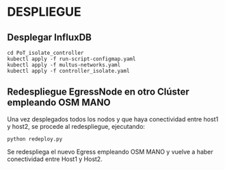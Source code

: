 # DESPLIEGUE

## Desplegar InfluxDB
```
cd PoT_isolate_controller
kubectl apply -f run-script-configmap.yaml
kubectl apply -f multus-networks.yaml
kubectl apply -f controller_isolate.yaml
```
## Redespliegue EgressNode en otro Clúster empleando OSM MANO

Una vez desplegados todos los nodos y que haya conectividad entre host1 y host2, se procede al redespliegue, ejecutando:
```
python redeploy.py
```
Se redespliega el nuevo Egress empleando OSM MANO y vuelve a haber conectividad entre Host1 y Host2.
